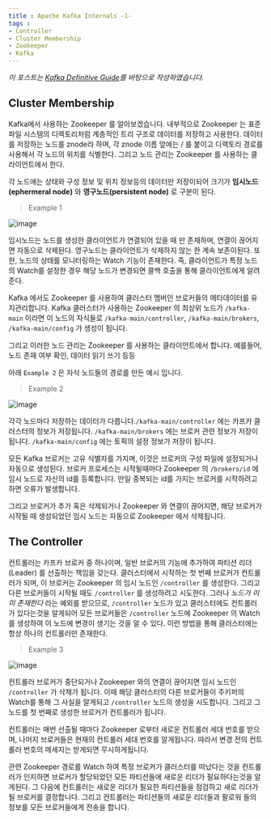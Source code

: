 ```yaml
---
title : Apache Kafka Internals -1-
tags :
- Controller
- Cluster Membership
- Zookeeper
- Kafka
---
```


*이 포스트는 [Kafka Definitive Guide](https://github.com/Avkash/mldl/blob/master/pages/docs/books/confluent-kafka-definitive-guide-complete.pdf)를 바탕으로 작성하였습니다.*

## Cluster Membership

Kafka에서 사용하는 Zookeeper 를 알아보겠습니다. 내부적으로 Zookeeper 는 표준 파일 시스템의 디렉토리처럼 계층적인 트리 구조로 데이터를 저장하고 사용한다. 데이터를 저장하는 노드를 znode라 하며, 각 znode 이름 앞에는 / 를 붙이고 디렉토리 경로를 사용해서 각 노드의 위치를 식별한다. 그리고 노드 관리는 Zookeeper 를 사용하는 클라이언트에서 한다.

각 노드에는 상태와 구성 정보 및 위치 정보등의 데이터만 저장이되어 크기가 **임시노드(ephermeral node)** 와 **영구노드(persistent node)** 로 구분이 된다.

> Example 1

![image](https://user-images.githubusercontent.com/44635266/70799570-593f5980-1ded-11ea-92ee-d8caa706d631.png)

임시노드는 노드를 생성한 클라이언트가 연결되어 있을 때 만 존재하며, 연결이 끊어지면 자동으로 삭제된다. 영구노드는 클라이언트가 삭제하지 않는 한 계속 보존이된다. 또한, 노드의 상태를 모니터링하는 Watch 기능이 존재한다. 즉, 클라이언트가 특정 노드의 Watch를 설정한 경우 해당 노드가 변경되면 콜백 호출을 통해 클라이언트에게 알려준다.

Kafka 에서도 Zookeeper 를 사용하여 클러스터 멤버인 브로커들의 메타데이터를 유지관리합니다. Kafka 클러스터가 사용하는 Zookeeper 의 최상위 노드가 `/kafka-main` 이라면 이 노드의 자식들로 `/kafka-main/controller`, `/kafka-main/brokers`, `/kafka-main/config`  가 생성이 됩니다.

그리고 이러한 노드 관리는 Zookeeper 를 사용하는 클라이언트에서 합니다. 예를들어, 노드 존재 여부 확인, 데이터 읽기 쓰기 등등

아래 `Example 2` 은 자식 노드들의 경로를 만든 예시 입니다.

> Example 2

![image](https://user-images.githubusercontent.com/44635266/70797940-019eef00-1de9-11ea-9242-35cb376dd9c2.png)

각각 노드마다 저장하는 데이터가 다릅니다.`/kafka-main/controller` 에는 카프카 클러스터의 정보가 저장됩니다. `/kafka-main/brokers` 에는 브로커 관련 정보가 저장이 됩니다. `/kafka-main/config` 에는 토픽의 설정 정보가 저장이 됩니다.

모든 Kafka 브로커는 고유 식별자를 가지며, 이것은 브로커의 구성 파일에 설정되거나 자동으로 생성된다. 브로커 프로세스는 시작될때마다 Zookeeper 의 `/brokers/id` 에 임시 노드로 자신의 id를 등록합니다. 만일 중복되는 id를 가지는 브로커를 시작하려고하면 오류가 발생합니다.

그리고 브로커가 추가 혹은 삭제되거나 Zookeeper 와 연결이 끊어지면, 해당 브로커가 시작될 때 생성되었던 임시 노드는 자동으로 Zookeeper 에서 삭제됩니다.

## The Controller

컨트롤러는 카프카 브로커 중 하나이며, 일반 브로커의 기능에 추가하여 파티션 리더(Leader) 를 선출하는 책임을 갖는다. 클러스터에서 시작하는 첫 번째 브로커가 컨트롤러가 되며, 이 브로커는 Zookeeper 의 임시 노드인 `/controller` 를 생성한다. 그리고 다른 브로커들이 시작될 때도 `/controller` 를 생성하려고 시도한다. 그러나  *노드가 이미 존재한다* 라는 예외를 받으므로, `/controller` 노드가 있고 클러스터에도 컨트롤러가 있다는것을 알게되어 모든 브로커들은 `/controller` 노드에 Zookeeper 의 Watch 를 생성하여 이 노드에 변경이 생기는 것을 알 수 있다. 이런 방법을 통해 클러스터에는 항상 하나의 컨트롤러만 존재한다.

> Example 3

![image](https://user-images.githubusercontent.com/44635266/70804620-48491500-1dfa-11ea-9b5b-9351b736e749.png)

컨트롤러 브로커가 중단되거나 Zookeeper 와의 연결이 끊어지면 임시 노드인 `/controller` 가 삭제가 됩니다. 이때 해당 클러스터의 다른 브로커들이 주키퍼의 Watch를 통해 그 사실을 알게되고 `/controller` 노드의 생성을 시도합니다. 그리고 그 노드를 첫 번째로 생성한 브로커가 컨트롤러가 됩니다.

컨트롤러는 매번 선출될 때마다 Zookeeper 로부터 새로운 컨트롤러 세대 번호를 받으며, 나머지 브로커들은 현재의 컨트롤러 세대 번호를 알게됩니다. 따라서 변경 전의 컨트롤러 번호의 메세지는 받게되면 무시하게됩니다.

관련 Zookeeper 경로를 Watch 하여 특정 브로커가 클러스터를 떠났다는 것을 컨트롤러가 인지하면 브로커가 할당되었던 모든 파티션들에 새로운 리더가 필요하다는것을 알게된다. 그 다음에 컨트롤러는 새로운 리더가 필요한 파티션들을 점검하고 새로 리더가 될 브로커를 결정합니다. 그리고 컨트롤러는 파티션들의 새로운 리더들과 팔로워 들의 정보를 모든 브로커들에게 전송을 합니다.


